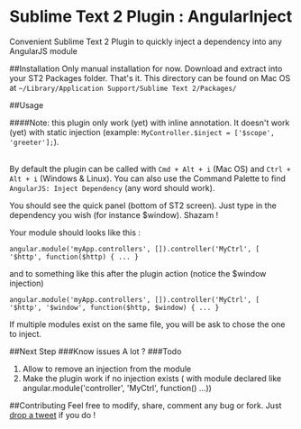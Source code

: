 Sublime Text 2 Plugin : AngularInject
=============

Convenient Sublime Text 2 Plugin to quickly inject a dependency into any AngularJS module

##Installation
Only manual installation for now.
Download and extract into your ST2 Packages folder. That's it.
This directory can be found on Mac OS at `~/Library/Application Support/Sublime Text 2/Packages/`

##Usage

####Note: this plugin only work (yet) with inline annotation. It doesn't work (yet) with static injection (example: `MyController.$inject = ['$scope', 'greeter'];`).<br /><br />

By default the plugin can be called with `Cmd + Alt + i` (Mac OS) and `Ctrl + Alt + i` (Windows & Linux).
You can also use the Command Palette to find `AngularJS: Inject Dependency` (any word should work).

You should see the quick panel (bottom of ST2 screen).
Just type in the dependency you wish (for instance $window). Shazam !

Your module should looks like this :

`angular.module('myApp.controllers', []).controller('MyCtrl', [ '$http', function($http) { ... }`

and to something like this after the plugin action (notice the $window injection)

`angular.module('myApp.controllers', []).controller('MyCtrl', [ '$http', '$window', function($http, $window) { ... }`

If multiple modules exist on the same file, you will be ask to chose the one to inject.

##Next Step
###Know issues
A lot ?
###Todo
1. Allow to remove an injection from the module
2. Make the plugin work if no injection exists ( with module declared like angular.module('controller', 'MyCtrl', function() ...))

##Contributing
Feel free to modify, share, comment any bug or fork. Just [drop a tweet](http://twitter.com/ayamflow) if you do !